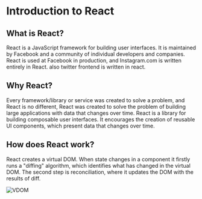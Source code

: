 # Introduction to React

## What is React?

React is a JavaScript framework for building user interfaces. It is maintained by Facebook and a community of individual developers and companies. React is used at Facebook in production, and Instagram.com is written entirely in React. also twitter frontend is written in react.

## Why React?

Every framework/library or service was created to solve a problem, and React is no different, React was created to solve the problem of building large applications with data that changes over time. React is a library for building composable user interfaces. It encourages the creation of reusable UI components, which present data that changes over time.

## How does React work?

React creates a virtual DOM. When state changes in a component it firstly runs a "diffing" algorithm, which identifies what has changed in the virtual DOM. The second step is reconciliation, where it updates the DOM with the results of diff.

![VDOM](https://www.simplilearn.com/ice9/free_resources_article_thumb/Virtual_DOM.PNG)
